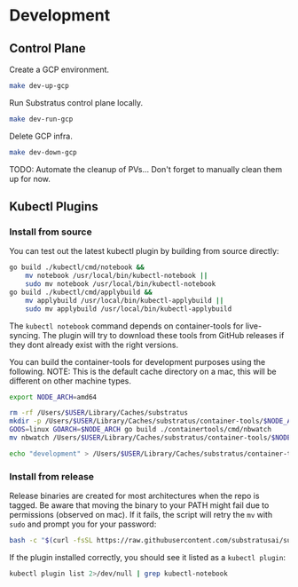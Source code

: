 # Development

## Control Plane

Create a GCP environment.

```sh
make dev-up-gcp
```

Run Substratus control plane locally.

```sh
make dev-run-gcp
```

Delete GCP infra.

```sh
make dev-down-gcp
```

TODO: Automate the cleanup of PVs... Don't forget to manually clean them up for now.

## Kubectl Plugins

### Install from source

You can test out the latest kubectl plugin by building from source directly:

```sh
go build ./kubectl/cmd/notebook &&
    mv notebook /usr/local/bin/kubectl-notebook ||
    sudo mv notebook /usr/local/bin/kubectl-notebook
go build ./kubectl/cmd/applybuild &&
    mv applybuild /usr/local/bin/kubectl-applybuild ||
    sudo mv applybuild /usr/local/bin/kubectl-applybuild
```

The `kubectl notebook` command depends on container-tools for live-syncing. The plugin will try
to download these tools from GitHub releases if they dont already exist with the right versions.

You can build the container-tools for development purposes using the following. NOTE: This is the default cache directory on a mac, this will be different on other machine types.

```sh
export NODE_ARCH=amd64

rm -rf /Users/$USER/Library/Caches/substratus
mkdir -p /Users/$USER/Library/Caches/substratus/container-tools/$NODE_ARCH
GOOS=linux GOARCH=$NODE_ARCH go build ./containertools/cmd/nbwatch
mv nbwatch /Users/$USER/Library/Caches/substratus/container-tools/$NODE_ARCH/

echo "development" > /Users/$USER/Library/Caches/substratus/container-tools/version.txt
```

### Install from release

Release binaries are created for most architectures when the repo is tagged.
Be aware that moving the binary to your PATH might fail due to permissions
(observed on mac). If it fails, the script will retry the `mv` with `sudo` and
prompt you for your password:

```sh
bash -c "$(curl -fsSL https://raw.githubusercontent.com/substratusai/substratus/main/install/kubectl-plugins.sh)"
```

If the plugin installed correctly, you should see it listed as a `kubectl plugin`:

```sh
kubectl plugin list 2>/dev/null | grep kubectl-notebook
```

